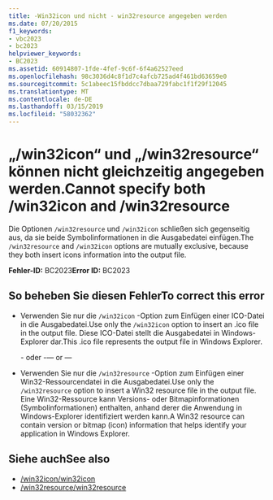 ```yaml
---
title: -Win32icon und nicht - win32resource angegeben werden
ms.date: 07/20/2015
f1_keywords:
- vbc2023
- bc2023
helpviewer_keywords:
- BC2023
ms.assetid: 60914807-1fde-4fef-9c6f-6f4a62527eed
ms.openlocfilehash: 98c3036d4c8f1d7c4afcb725ad4f461bd63659e0
ms.sourcegitcommit: 5c1abeec15fbddcc7dbaa729fabc1f1f29f12045
ms.translationtype: MT
ms.contentlocale: de-DE
ms.lasthandoff: 03/15/2019
ms.locfileid: "58032362"
---
```

# <a name="cannot-specify-both-win32icon-and-win32resource"></a><span data-ttu-id="039a4-102">„/win32icon“ und „/win32resource“ können nicht gleichzeitig angegeben werden.</span><span class="sxs-lookup"><span data-stu-id="039a4-102">Cannot specify both /win32icon and /win32resource</span></span>
<span data-ttu-id="039a4-103">Die Optionen `/win32resource` und `/win32icon` schließen sich gegenseitig aus, da sie beide Symbolinformationen in die Ausgabedatei einfügen.</span><span class="sxs-lookup"><span data-stu-id="039a4-103">The `/win32resource` and `/win32icon` options are mutually exclusive, because they both insert icons information into the output file.</span></span>  
  
 <span data-ttu-id="039a4-104">**Fehler-ID:** BC2023</span><span class="sxs-lookup"><span data-stu-id="039a4-104">**Error ID:** BC2023</span></span>  
  
## <a name="to-correct-this-error"></a><span data-ttu-id="039a4-105">So beheben Sie diesen Fehler</span><span class="sxs-lookup"><span data-stu-id="039a4-105">To correct this error</span></span>  
  
-   <span data-ttu-id="039a4-106">Verwenden Sie nur die `/win32icon` -Option zum Einfügen einer ICO-Datei in die Ausgabedatei.</span><span class="sxs-lookup"><span data-stu-id="039a4-106">Use only the `/win32icon` option to insert an .ico file in the output file.</span></span> <span data-ttu-id="039a4-107">Diese ICO-Datei stellt die Ausgabedatei in Windows-Explorer dar.</span><span class="sxs-lookup"><span data-stu-id="039a4-107">This .ico file represents the output file in Windows Explorer.</span></span>  
  
     <span data-ttu-id="039a4-108">- oder -</span><span class="sxs-lookup"><span data-stu-id="039a4-108">— or —</span></span>  
  
-   <span data-ttu-id="039a4-109">Verwenden Sie nur die `/win32resource` -Option zum Einfügen einer Win32-Ressourcendatei in die Ausgabedatei.</span><span class="sxs-lookup"><span data-stu-id="039a4-109">Use only the `/win32resource` option to insert a Win32 resource file in the output file.</span></span> <span data-ttu-id="039a4-110">Eine Win32-Ressource kann Versions- oder Bitmapinformationen (Symbolinformationen) enthalten, anhand derer die Anwendung in Windows-Explorer identifiziert werden kann.</span><span class="sxs-lookup"><span data-stu-id="039a4-110">A Win32 resource can contain version or bitmap (icon) information that helps identify your application in Windows Explorer.</span></span>  
  
## <a name="see-also"></a><span data-ttu-id="039a4-111">Siehe auch</span><span class="sxs-lookup"><span data-stu-id="039a4-111">See also</span></span>

- [<span data-ttu-id="039a4-112">/win32icon</span><span class="sxs-lookup"><span data-stu-id="039a4-112">/win32icon</span></span>](../../visual-basic/reference/command-line-compiler/win32icon.md)
- [<span data-ttu-id="039a4-113">/win32resource</span><span class="sxs-lookup"><span data-stu-id="039a4-113">/win32resource</span></span>](../../visual-basic/reference/command-line-compiler/win32resource.md)
